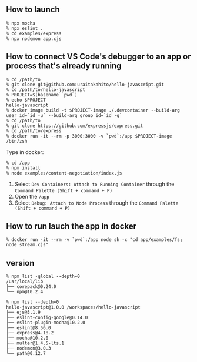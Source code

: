 ## How to launch

```console
% npx mocha
% npx eslint .
% cd examples/express
% npx nodemon app.cjs
```

## How to connect VS Code's debugger to an app or process that's already running

```console
% cd /path/to
% git clone git@github.com:uraitakahito/hello-javascript.git
% cd /path/to/hello-javascript
% PROJECT=$(basename `pwd`)
% echo $PROJECT
hello-javascript
% docker image build -t $PROJECT-image ./.devcontainer --build-arg user_id=`id -u` --build-arg group_id=`id -g`
% cd /path/to
% git clone https://github.com/expressjs/express.git
% cd /path/to/express
% docker run -it --rm -p 3000:3000 -v `pwd`:/app $PROJECT-image /bin/zsh
```

Type in docker:

```console
% cd /app
% npm install
% node examples/content-negotiation/index.js
```

1. Select `Dev Containers: Attach to Running Container` through the `Command Palette (Shift + command + P)`
2. Open the `/app`
3. Select `Debug: Attach to Node Process` through the `Command Palette (Shift + command + P)`

## How to run lauch the app in docker

```console
% docker run -it --rm -v `pwd`:/app node sh -c "cd app/examples/fs; node stream.cjs"
```

## version

```console
% npm list -global --depth=0
/usr/local/lib
├── corepack@0.24.0
└── npm@10.2.4

% npm list --depth=0
hello-javascript@1.0.0 /workspaces/hello-javascript
├── ejs@3.1.9
├── eslint-config-google@0.14.0
├── eslint-plugin-mocha@10.2.0
├── eslint@8.56.0
├── express@4.18.2
├── mocha@10.2.0
├── multer@1.4.5-lts.1
├── nodemon@3.0.3
└── path@0.12.7
```
